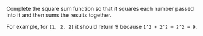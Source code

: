Complete the square sum function so that it squares each number passed into it and then sums the results together.

For example, for ```[1, 2, 2]``` it should return 9 because ```1^2 + 2^2 + 2^2 = 9```.